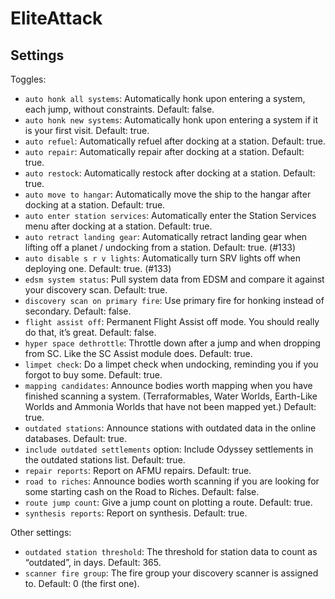 ﻿# EliteAttack

## Settings

Toggles:

* `auto honk all systems`: Automatically honk upon entering a system, each jump,
  without constraints. Default: false.
* `auto honk new systems`: Automatically honk upon entering a system if it is
  your first visit. Default: true.
* `auto refuel`: Automatically refuel after docking at a station. Default:
  true.
* `auto repair`: Automatically repair after docking at a station. Default:
  true.
* `auto restock`: Automatically restock after docking at a station. Default:
  true.
* `auto move to hangar`: Automatically move the ship to the hangar after docking
  at a station. Default: true.
* `auto enter station services`: Automatically enter the Station Services menu
  after docking at a station. Default: true.
* `auto retract landing gear`: Automatically retract landing gear when lifting
  off a planet / undocking from a station. Default: true. (#133)
* `auto disable s r v lights`: Automatically turn SRV lights off when deploying
  one. Default: true. (#133)
* `edsm system status`: Pull system data from EDSM and compare it
  against your discovery scan. Default: true.
* `discovery scan on primary fire`: Use primary fire for honking instead of
  secondary. Default: false.
* `flight assist off`: Permanent Flight Assist off mode. You should really do
  that, it’s great. Default: false.
* `hyper space dethrottle`: Throttle down after a jump and when dropping from
  SC. Like the SC Assist module does. Default: true.
* `limpet check`: Do a limpet check when undocking, reminding you if you forgot
  to buy some. Default: true.
* `mapping candidates`: Announce bodies worth mapping when you have finished
  scanning a system. (Terraformables, Water Worlds, Earth-Like Worlds and
  Ammonia Worlds that have not been mapped yet.) Default: true.
* `outdated stations`: Announce stations with outdated data in the online
  databases. Default: true.
* `include outdated settlements` option: Include Odyssey settlements in the
  outdated stations list. Default: true.
* `repair reports`: Report on AFMU repairs. Default: true.
* `road to riches`: Announce bodies worth scanning if you are looking for some
  starting cash on the Road to Riches. Default: false.
* `route jump count`: Give a jump count on plotting a route. Default: true.
* `synthesis reports`: Report on synthesis. Default: true.

Other settings:

* `outdated station threshold`: The threshold for station data to count as
  “outdated”, in days. Default: 365.
* `scanner fire group`: The fire group your discovery scanner is assigned to.
  Default: 0 (the first one).
